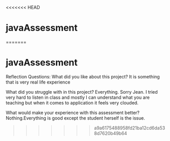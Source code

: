 <<<<<<< HEAD
# javaAssessment
=======
# javaAssessment

Reflection Questions:
What did you like about this project?
It is something that is very real life experience

What did you struggle with in this project?
Everything. 
Sorry Jean. I tried very hard to listen in class and mostly I can understand what you are teaching but when it comes to application it feels very clouded.

What would make your experience with this assessment better?
Nothing.Everything is good except the student herself is the issue.
>>>>>>> a9a6175488958fd21ba12cd6da538d7620b49b64
